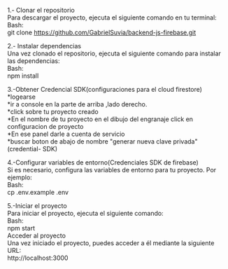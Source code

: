 1.- Clonar el repositorio  
Para descargar el proyecto, ejecuta el siguiente comando en tu terminal:  
Bash:  
git clone https://github.com/GabrielSuvia/backend-js-firebase.git 
  
2.- Instalar dependencias  
Una vez clonado el repositorio, ejecuta el siguiente comando para instalar las dependencias:  
Bash:  
npm install   
  
3.-Obtener Credencial SDK(configuraciones para el cloud firestore)  
   *logearse  
   *ir a console en la parte de arriba ,lado derecho.  
   *click sobre tu proyecto creado  
   *En el nombre de tu proyecto en el dibujo del engranaje click en configuracion de proyecto  
   *En ese panel darle a cuenta de servicio  
   *buscar boton de abajo de nombre "generar nueva clave privada"(credential- SDK)  
  
4.-Configurar variables de entorno(Credenciales SDK de firebase)  
Si es necesario, configura las variables de entorno para tu proyecto. Por ejemplo:  
Bash:  
cp .env.example .env  
  
5.-Iniciar el proyecto  
Para iniciar el proyecto, ejecuta el siguiente comando:  
Bash:  
npm start  
Acceder al proyecto  
Una vez iniciado el proyecto, puedes acceder a él mediante la siguiente URL:  
http://localhost:3000  

